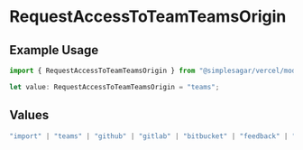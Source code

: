 # RequestAccessToTeamTeamsOrigin

## Example Usage

```typescript
import { RequestAccessToTeamTeamsOrigin } from "@simplesagar/vercel/models/requestaccesstoteamop.js";

let value: RequestAccessToTeamTeamsOrigin = "teams";
```

## Values

```typescript
"import" | "teams" | "github" | "gitlab" | "bitbucket" | "feedback" | "organization-teams" | "mail" | "link" | "saml" | "dsync"
```